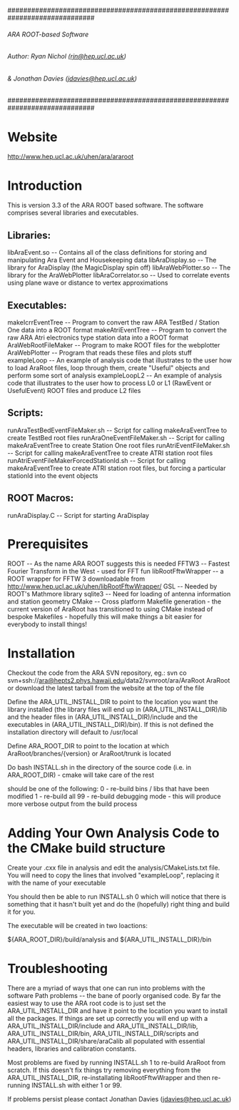 ##############################################################################
###### ARA ROOT-based  Software                                         ######
######                                                                  ######
######  Author: Ryan Nichol (rjn@hep.ucl.ac.uk)                         ######
######  & Jonathan Davies (jdavies@hep.ucl.ac.uk)                       ######
##############################################################################

Website
========
http://www.hep.ucl.ac.uk/uhen/ara/araroot

Introduction
============
This is version 3.3 of the ARA ROOT based software. The software comprises several libraries and executables.

Libraries:
----------
libAraEvent.so  -- Contains all of the class definitions for storing and manipulating Ara Event and Housekeeping data
libAraDisplay.so -- The library for AraDisplay (the MagicDisplay spin off)
libAraWebPlotter.so -- The library for the AraWebPlotter
libAraCorrelator.so -- Used to correlate events using plane wave or distance to vertex approximations		    

Executables:
------------
makeIcrrEventTree -- Program to convert the raw ARA TestBed / Station One data into a ROOT format
makeAtriEventTree -- Program to convert the raw ARA Atri electronics type station data into a ROOT format
AraWebRootFileMaker -- Program to make ROOT files for the webplotter
AraWebPlotter -- Program that reads these files and plots stuff
exampleLoop -- An example of analysis code that illustrates to the user how to load AraRoot files, loop through them, create "Useful" objects and perform some sort of analysis
exampleLoopL2 -- An example of analysis code that illustrates to the user how to process L0 or L1 (RawEvent or UsefulEvent) ROOT files and produce L2 files

Scripts:
---------
runAraTestBedEventFileMaker.sh -- Script for calling makeAraEventTree to create TestBed root files
runAraOneEventFileMaker.sh -- Script for calling makeAraEventTree to create Station One root files
runAtriEventFileMaker.sh -- Script for calling makeAraEventTree to create ATRI station root files
runAtriEventFileMakerForcedStationId.sh -- Script for calling makeAraEventTree to create ATRI station root files, but forcing a particular stationId into the event objects

ROOT Macros:
------------
runAraDisplay.C -- Script for starting AraDisplay


Prerequisites
=============
ROOT -- As the name ARA ROOT suggests this is needed
FFTW3 -- Fastest Fourier Transform in the West - used for FFT fun
libRootFftwWrapper -- a ROOT wrapper for FFTW 3 downloadable from http://www.hep.ucl.ac.uk/uhen/libRootFftwWrapper/
GSL -- Needed by ROOT's Mathmore library
sqlite3 -- Need for loading of antenna information and station geometry
CMake -- Cross platform Makefile generation - the current version of AraRoot has transitioned to using CMake instead of bespoke Makefiles - hopefully this will make things a bit easier for everybody to install things!

Installation
============
Checkout the code from the ARA SVN repository, eg.: 
svn co svn+ssh://ara@hepts2.phys.hawaii.edu/data2/svnroot/ara/AraRoot AraRoot
or download the latest tarball from the website at the top of the file

Define the ARA_UTIL_INSTALL_DIR to point to the location you want the library installed (the library files will end up in (ARA_UTIL_INSTALL_DIR)/lib and the header files in (ARA_UTIL_INSTALL_DIR)/include and the executables in (ARA_UTIL_INSTALL_DIR)/bin). If this is not defined the installation directory will default to /usr/local

Define ARA_ROOT_DIR to point to the location at which AraRoot/branches/{version} or AraRoot/trunk is located

Do
bash INSTALL.sh <MODE> in the directory of the source code (i.e. in ARA_ROOT_DIR) - cmake will take care of the rest

<MODE> should be one of the following:
0 - re-build bins / libs that have been modified
1 - re-build all
99 - re-build debugging mode - this will produce more verbose output from the build process

Adding Your Own Analysis Code to the CMake build structure
=================
Create your .cxx file in analysis and edit the analysis/CMakeLists.txt file. You will need to copy the lines that involved "exampleLoop", replacing it with the name of your executable

You should then be able to run INSTALL.sh 0 which will notice that there is something that it hasn't built yet and do the (hopefully) right thing and build it for you.

The executable will be created in two loactions:

${ARA_ROOT_DIR}/build/analysis
and
${ARA_UTIL_INSTALL_DIR}/bin


Troubleshooting
================
There are a myriad of ways that one can run into problems with the software
Path problems -- the bane of poorly organised code. By far the easiest way to use the ARA root code is to just set the ARA_UTIL_INSTALL_DIR and have it point to the location you want to install all the packages. If things are set up correctly you will end up with a ARA_UTIL_INSTALL_DIR/include and ARA_UTIL_INSTALL_DIR/lib, ARA_UTIL_INSTALL_DIR/bin, ARA_UTIL_INSTALL_DIR/scripts and ARA_UTIL_INSTALL_DIR/share/araCalib  all populated with essential headers, libraries and calibration constants. 

Most problems are fixed by running INSTALL.sh 1 to re-build AraRoot from scratch. 
If this doesn't fix things try removing everything from the ARA_UTIL_INSTALL_DIR, re-installating libRootFftwWrapper and then re-running INSTALL.sh with either 1 or 99.

If problems persist please contact Jonathan Davies (jdavies@hep.ucl.ac.uk)



